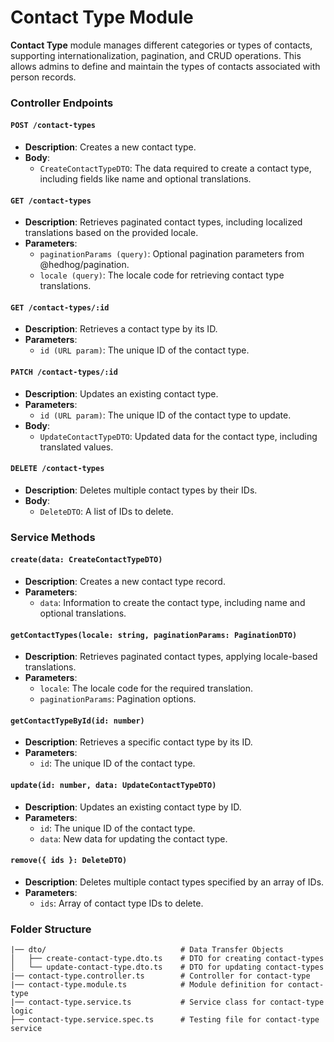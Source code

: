 # Contact Type Module

**Contact Type** module manages different categories or types of contacts, supporting internationalization, pagination, and CRUD operations. This allows admins to define and maintain the types of contacts associated with person records.

### Controller Endpoints

#### `POST /contact-types`

- **Description**: Creates a new contact type.
- **Body**:
  - `CreateContactTypeDTO`: The data required to create a contact type, including fields like name and optional translations.

#### `GET /contact-types`

- **Description**: Retrieves paginated contact types, including localized translations based on the provided locale.
- **Parameters**:
  - `paginationParams (query)`: Optional pagination parameters from @hedhog/pagination.
  - `locale (query)`: The locale code for retrieving contact type translations.

#### `GET /contact-types/:id`

- **Description**: Retrieves a contact type by its ID.
- **Parameters**:
  - `id (URL param)`: The unique ID of the contact type.

#### `PATCH /contact-types/:id`

- **Description**: Updates an existing contact type.
- **Parameters**:
  - `id (URL param)`: The unique ID of the contact type to update.
- **Body**:
  - `UpdateContactTypeDTO`: Updated data for the contact type, including translated values.

#### `DELETE /contact-types`

- **Description**: Deletes multiple contact types by their IDs.
- **Body**:
  - `DeleteDTO`: A list of IDs to delete.

### Service Methods

#### `create(data: CreateContactTypeDTO)`

- **Description**: Creates a new contact type record.
- **Parameters**:
  - `data`: Information to create the contact type, including name and optional translations.

#### `getContactTypes(locale: string, paginationParams: PaginationDTO)`

- **Description**: Retrieves paginated contact types, applying locale-based translations.
- **Parameters**:
  - `locale`: The locale code for the required translation.
  - `paginationParams`: Pagination options.

#### `getContactTypeById(id: number)`

- **Description**: Retrieves a specific contact type by its ID.
- **Parameters**:
  - `id`: The unique ID of the contact type.

#### `update(id: number, data: UpdateContactTypeDTO)`

- **Description**: Updates an existing contact type by ID.
- **Parameters**:
  - `id`: The unique ID of the contact type.
  - `data`: New data for updating the contact type.

#### `remove({ ids }: DeleteDTO)`

- **Description**: Deletes multiple contact types specified by an array of IDs.
- **Parameters**:
  - `ids`: Array of contact type IDs to delete.

### Folder Structure

```plaintext
|── dto/                              # Data Transfer Objects
│   ├── create-contact-type.dto.ts    # DTO for creating contact-types
│   └── update-contact-type.dto.ts    # DTO for updating contact-types
|── contact-type.controller.ts        # Controller for contact-type
|── contact-type.module.ts            # Module definition for contact-type
|── contact-type.service.ts           # Service class for contact-type logic
├── contact-type.service.spec.ts      # Testing file for contact-type service
```
